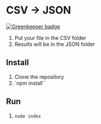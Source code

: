 # CSV -> JSON

[![Greenkeeper badge](https://badges.greenkeeper.io/EuropeanRespiratorySociety/csv-to-json.svg)](https://greenkeeper.io/)
1. Put your file in the CSV folder
2. Results will be in the JSON folder

## Install
1. Clone the repository
2. `npm install``

## Run
1. `node index`